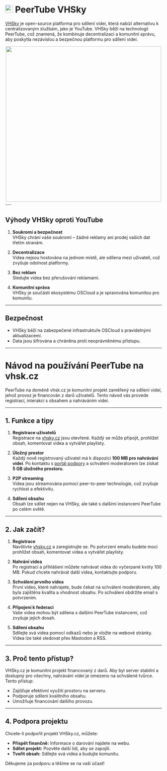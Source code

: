 # <img src="/img/peertube-logo.png" width="25px"> PeerTube VHSky

[VHSky](https://vhsky.cz) je open-source platforma pro sdílení videí, která nabízí alternativu k centralizovaným službám, jako je YouTube. VHSky běží na technologii PeerTube, což znamená, že kombinuje decentralizaci a komunitní správu, aby poskytla nezávislou a bezpečnou platformu pro sdílení videí.

<center>
<img src="/img/vhsky_app.png" class="shadow" width="500px">
</center>
---

## Výhody VHSky oproti YouTube

1. **Soukromí a bezpečnost**  
   VHSky chrání vaše soukromí – žádné reklamy ani prodej vašich dat třetím stranám.

2. **Decentralizace**  
   Videa nejsou hostována na jednom místě, ale sdílena mezi uživateli, což zvyšuje odolnost platformy.

3. **Bez reklam**  
   Sledujte videa bez přerušování reklamami.

4. **Komunitní správa**  
   VHSky je součástí ekosystému OSCloud a je spravována komunitou pro komunitu.

---

## Bezpečnost

- VHSky běží na zabezpečené infrastruktuře OSCloud s pravidelnými aktualizacemi.
- Data jsou šifrována a chráněna proti neoprávněnému přístupu.

---

# Návod na používání PeerTube na vhsk.cz

PeerTube na doméně vhsk.cz je komunitní projekt zaměřený na sdílení videí, jehož provoz je financován z darů uživatelů. Tento návod vás provede registrací, interakcí s obsahem a nahráváním videí.

---

## 1. Funkce a tipy

1. **Registrace uživatelů**  
   Registrace na [vhsky.cz](https://vhsky.cz) jsou otevřené. Každý se může připojit, prohlížet obsah, komentovat videa a vytvářet playlisty.

2. **Úložný prostor**  
   Každý nově registrovaný uživatel má k dispozici **100 MB pro nahrávání videí**. Po kontaktu s [portál podpory](https://helpdesk.oscloud.cz/help/3020290644) a schválení moderátorem lze získat **5 GB úložného prostoru**.

3. **P2P streaming**  
   Videa jsou streamována pomocí peer-to-peer technologie, což zvyšuje rychlost a efektivitu.

4. **Sdílení obsahu**  
   Obsah lze sdílet nejen na VHSky, ale také s dalšími instancemi PeerTube po celém světě.

---

## 2. Jak začít?

1. **Registrace**  
   Navštivte [vhsky.cz](https://vhsky.cz) a zaregistrujte se. Po potvrzení emailu budete moci prohlížet obsah, komentovat videa a vytvářet playlisty.

2. **Nahrání videa**  
   Po registraci a přihlášení můžete nahrávat videa do vyčerpané kvóty 100 MB. Pokud chcete nahrávat další videa, kontaktujte podporu.

3. **Schválení prvního videa**  
   První video, které nahrajete, bude čekat na schválení moderátorem, aby byla zajištěna kvalita a vhodnost obsahu. Po schválení obdržíte email s potvrzením.

4. **Připojení k federaci**  
   Vaše videa mohou být sdílena s dalšími PeerTube instancemi, což zvyšuje jejich dosah.

5. **Sdílení obsahu**  
   Sdílejte svá videa pomocí odkazů nebo je vložte na webové stránky. Videa lze také sledovat přes Mastodon a RSS.

---

## 3. Proč tento přístup?

VHSky.cz je komunitní projekt financovaný z darů. Aby byl server stabilní a dostupný pro všechny, nahrávání videí je omezeno na schválené tvůrce. Tento přístup:
- Zajišťuje efektivní využití prostoru na serveru.
- Podporuje sdílení kvalitního obsahu.
- Umožňuje financování dalšího provozu.

---

## 4. Podpora projektu

Chcete-li podpořit projekt VHSky.cz, můžete:
- **Přispět finančně:** Informace o darování najdete na webu.
- **Sdílet projekt:** Pozvěte další lidi, aby se zapojili.
- **Tvořit obsah:** Sdílejte svá videa a budujte komunitu.

Děkujeme za podporu a těšíme se na vaši účast!
